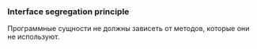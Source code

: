 ### Interface segregation principle 
Программные сущности не должны зависеть от методов, которые они не используют.
